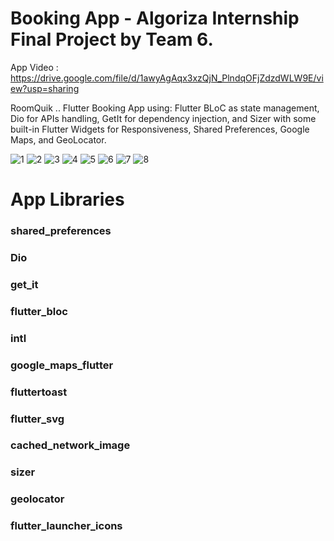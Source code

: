 # Booking App - Algoriza Internship Final Project by Team 6.

App Video : https://drive.google.com/file/d/1awyAgAqx3xzQjN_PlndqOFjZdzdWLW9E/view?usp=sharing

RoomQuik .. Flutter Booking App using: Flutter BLoC as state management, Dio for APIs handling, GetIt for dependency injection, and Sizer with some built-in Flutter Widgets for Responsiveness, Shared Preferences, Google Maps, and GeoLocator.

![1](https://user-images.githubusercontent.com/64033577/193425512-0a1f7c93-4566-4dfa-9678-34ddc2bbbc62.png)
![2](https://user-images.githubusercontent.com/64033577/193425516-f42bc08e-f235-475c-9d3d-ffea99446e13.png)
![3](https://user-images.githubusercontent.com/64033577/193425518-a1854f9e-563f-4461-820c-ae6c96934961.png)
![4](https://user-images.githubusercontent.com/64033577/193425520-ede0fecc-cf0b-4832-92d1-c16135d3f0b9.png)
![5](https://user-images.githubusercontent.com/64033577/193425521-eef6937b-ad6a-490d-817d-a368a2ad4a14.png)
![6](https://user-images.githubusercontent.com/64033577/193425816-d24a553a-b1c5-4c5b-a731-1fa7cea3f45e.png)
![7](https://user-images.githubusercontent.com/64033577/193425819-9ad5f581-a58f-4b98-a28f-86b223a23112.png)
![8](https://user-images.githubusercontent.com/64033577/193425820-37de5b0f-d982-4f3f-a2f0-1c2373e50f8b.png)



# App Libraries
### shared_preferences 
### Dio 
### get_it
### flutter_bloc 
### intl 
### google_maps_flutter 
### fluttertoast
### flutter_svg
### cached_network_image
### sizer
### geolocator
### flutter_launcher_icons
